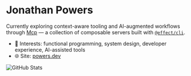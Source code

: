 # Jonathan Powers

Currently exploring context-aware tooling and AI-augmented workflows through [Mcp](https://github.com/jpowersdev/mcp) — a collection of composable servers built with [`@effect/cli`](https://github.com/Effect-TS/cli).

- 🧠 Interests: functional programming, system design, developer experience, AI-assisted tools
- 🌐 Site: [powers.dev](https://powers.dev)

![GitHub Stats](https://github-readme-stats.vercel.app/api?username=jpowersdev&show_icons=true&hide=stars&theme=transparent)
